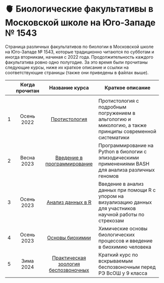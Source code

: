 # 🫀 Биологические факультативы в Московской школе на Юго-Западе № 1543

Страница различных факультативов по биологии в Московской школе на Юго-Западе № 1543, которые традиционно читаются по субботам и иногда вторникам, начиная с 2022 года. Продолжительность каждого факультатива ровно одно полугодие. За это время были прочитаны следующие курсы, ниже их краткое описание и ссылки на соответствующие страницы (также они приведены в файлах выше). 

|  | Когда прочитан | Название курса | Краткое описание |
| :---: | :---: | :---: | --- |
|  |  |  |  | 
| 1 | Осень 2022 | [Протистология](https://github.com/subpolare/biology-1543/blob/main/2022-Algology.md) | Протистология с подробным погружением в альгологию и микологию, а также принципы современной систематики | 
| 2 | Весна 2023 | [Введение в программирование](https://github.com/subpolare/biology-1543/blob/main/2023-Python.md) | Программирование на Python в биологии с эпизодическими применениями BASH для анализа различных геномов | 
| 3 | Осень 2023 | [Анализ данных в R](https://github.com/subpolare/biology-1543/blob/main/2023-R.md) | Введение в анализ данных при помощи R c упором на визуализацию данных для участников научной работы по стрекозам | 
| 4 | Осень 2023 | [Основы биохимии](https://github.com/subpolare/biology-1543/blob/main/2023-Biochemistry.md) | Химические основы биологических процессов и введение в биохимию человека | 
| 5 | Зима 2024 | [Практическая зоология беспозвоночных](https://github.com/subpolare/biology-1543/blob/main/2024-Invertebrates.md) | Краткий курс по вскрываемым беспозвоночным перед РЭ ВсОШ у 9 класса | 


